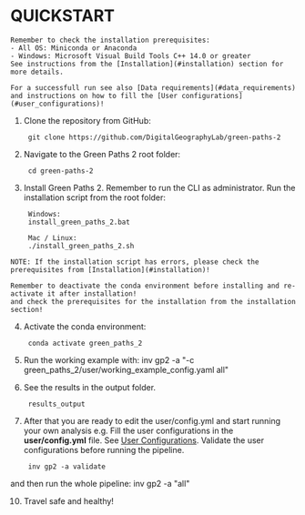 # QUICKSTART

```{important}
Remember to check the installation prerequisites:
- All OS: Miniconda or Anaconda
- Windows: Microsoft Visual Build Tools C++ 14.0 or greater
See instructions from the [Installation](#installation) section for more details.
```

```{hint}
For a successfull run see also [Data requirements](#data_requirements) and instructions on how to fill the [User configurations](#user_configurations)!
```

1. Clone the repository from GitHub:

        git clone https://github.com/DigitalGeographyLab/green-paths-2

2. Navigate to the Green Paths 2 root folder:

        cd green-paths-2

3. Install Green Paths 2. Remember to run the CLI as administrator. Run the installation script from the root folder:
        
        Windows:
        install_green_paths_2.bat

        Mac / Linux:
        ./install_green_paths_2.sh

```{note}
NOTE: If the installation script has errors, please check the prerequisites from [Installation](#installation)!

Remember to deactivate the conda environment before installing and re-activate it after installation!
and check the prerequisites for the installation from the installation section!
```

4. Activate the conda environment:
        
        conda activate green_paths_2

7. Run the working example with:
        inv gp2 -a "-c green_paths_2/user/working_example_config.yaml all"

8. See the results in the output folder.

        results_output

9. After that you are ready to edit the user/config.yml and start running your own analysis e.g.
Fill the user configurations in the **user/config.yml** file. See [User Configurations](#user_configurations).
Validate the user configurations before running the pipeline.

        inv gp2 -a validate

and then run the whole pipeline:
        inv gp2 -a "all"

10. Travel safe and healthy!

